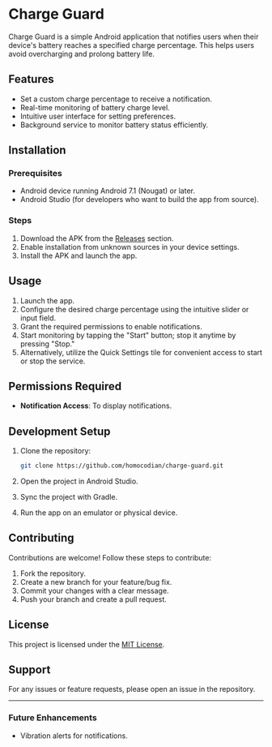 # Charge Guard

Charge Guard is a simple Android application that notifies users when their device's battery reaches a specified charge percentage. This helps users avoid overcharging and prolong battery life.

## Features

- Set a custom charge percentage to receive a notification.
- Real-time monitoring of battery charge level.
- Intuitive user interface for setting preferences.
- Background service to monitor battery status efficiently.

## Installation

### Prerequisites

- Android device running Android 7.1 (Nougat) or later.
- Android Studio (for developers who want to build the app from source).

### Steps

1. Download the APK from the [Releases](https://github.com/homocodian/charge-guard/releases) section.
2. Enable installation from unknown sources in your device settings.
3. Install the APK and launch the app.

## Usage

1. Launch the app.
2. Configure the desired charge percentage using the intuitive slider or input field.
3. Grant the required permissions to enable notifications.
4. Start monitoring by tapping the "Start" button; stop it anytime by pressing "Stop."
5. Alternatively, utilize the Quick Settings tile for convenient access to start or stop the service.

## Permissions Required

- **Notification Access**: To display notifications.

## Development Setup

1. Clone the repository:

   ```bash
   git clone https://github.com/homocodian/charge-guard.git
   ```

2. Open the project in Android Studio.

3. Sync the project with Gradle.

4. Run the app on an emulator or physical device.

## Contributing

Contributions are welcome! Follow these steps to contribute:

1. Fork the repository.
2. Create a new branch for your feature/bug fix.
3. Commit your changes with a clear message.
4. Push your branch and create a pull request.

## License

This project is licensed under the [MIT License](LICENSE).

## Support

For any issues or feature requests, please open an issue in the repository.

---

### Future Enhancements

- Vibration alerts for notifications.

